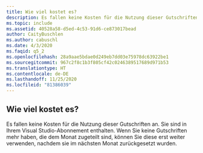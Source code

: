 ```yaml
---
title: Wie viel kostet es?
description: Es fallen keine Kosten für die Nutzung dieser Gutschriften an. Sie sind in Ihrem Visual Studio-Abonnement enthalten. Wenn Sie keine Gutschriften mehr haben, die...
ms.topic: include
ms.assetid: 40528a58-d5ed-4c53-91d6-ce873017bead
author: CaityBuschlen
ms.author: cabuschl
ms.date: 4/3/2020
ms.faqid: q5_2
ms.openlocfilehash: 28a9aae5bdae0d249eb7dd03e75978dc63922be1
ms.sourcegitcommit: 967c2f8c1b3f805cf42c0246389517689d971b53
ms.translationtype: HT
ms.contentlocale: de-DE
ms.lasthandoff: 11/25/2020
ms.locfileid: "81386039"
---
```

## <a name="how-much-does-it-cost"></a>Wie viel kostet es?

Es fallen keine Kosten für die Nutzung dieser Gutschriften an. Sie sind in Ihrem Visual Studio-Abonnement enthalten. Wenn Sie keine Gutschriften mehr haben, die dem Monat zugeteilt sind, können Sie diese erst weiter verwenden, nachdem sie im nächsten Monat zurückgesetzt wurden.
